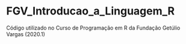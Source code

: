 # FGV_Introducao_a_Linguagem_R
Código utilizado no Curso de Programação em R da Fundação Getúlio Vargas (2020.1)
